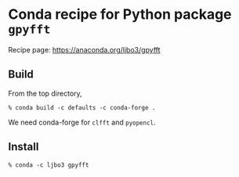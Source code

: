 # Conda recipe for Python package `gpyfft`

Recipe page: https://anaconda.org/ljbo3/gpyfft

## Build

From the top directory,

```
% conda build -c defaults -c conda-forge .
```

We need conda-forge for `clfft` and `pyopencl`.

## Install

```
% conda -c ljbo3 gpyfft
```
